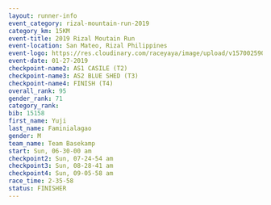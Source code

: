 ```yaml
---
layout: runner-info 
event_category: rizal-mountain-run-2019 
category_km: 15KM 
event-title: 2019 Rizal Moutain Run 
event-location: San Mateo, Rizal Philippines 
event-logo: https://res.cloudinary.com/raceyaya/image/upload/v1570025909/logo/rizal-mountain_gkfete.jpg 
event-date: 01-27-2019 
checkpoint-name2: AS1 CASILE (T2) 
checkpoint-name3: AS2 BLUE SHED (T3) 
checkpoint-name4: FINISH (T4) 
overall_rank: 95
gender_rank: 71
category_rank: 
bib: 15158
first_name: Yuji
last_name: Faminialagao
gender: M
team_name: Team Basekamp
start: Sun, 06-30-00 am
checkpoint2: Sun, 07-24-54 am
checkpoint3: Sun, 08-28-41 am
checkpoint4: Sun, 09-05-58 am
race_time: 2-35-58
status: FINISHER
---
```


